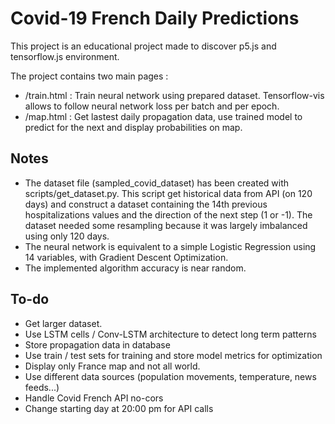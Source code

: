 # Covid-19 French Daily Predictions

This project is an educational project made to discover p5.js and tensorflow.js environment.

The project contains two main pages :

* /train.html : Train neural network using prepared dataset. Tensorflow-vis allows to follow neural network loss per batch and per epoch.
* /map.html : Get lastest daily propagation data, use trained model to predict for the next and display probabilities on map.

## Notes

* The dataset file (sampled_covid_dataset) has been created with scripts/get_dataset.py. This script get historical data from API (on 120 days) and construct a dataset containing the 14th previous hospitalizations values and the direction of the next step (1 or -1). The dataset needed some resampling because it was largely imbalanced using only 120 days.
* The neural network is equivalent to a simple Logistic Regression using 14 variables, with Gradient Descent Optimization.
* The implemented algorithm accuracy is near random.

## To-do

* Get larger dataset.
* Use LSTM cells / Conv-LSTM architecture to detect long term patterns
* Store propagation data in database
* Use train / test sets for training and store model metrics for optimization
* Display only France map and not all world.
* Use different data sources (population movements, temperature, news feeds...)
* Handle Covid French API no-cors
* Change starting day at 20:00 pm for API calls